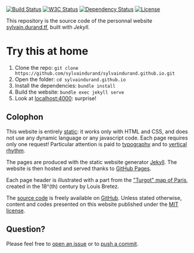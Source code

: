 [![Build Status](http://img.shields.io/travis/sylvaindurand/sylvaindurand.github.io.svg?style=flat)](https://travis-ci.org/sylvaindurand/sylvaindurand.github.io)
[![W3C Status](http://img.shields.io/badge/w3c-valid-brightgreen.svg?style=flat)](http://html5.validator.nu/?doc=http%3A%2F%2Fsylvain.durand.tf)
[![Dependency Status](http://img.shields.io/gemnasium/sylvaindurand/sylvaindurand.github.io.svg?style=flat)](https://gemnasium.com/sylvaindurand/sylvaindurand.github.io)
[![License](http://img.shields.io/:license-mit-brightgreen.svg?style=flat)](http://opensource.org/licenses/MIT)

This repository is the source code of the personnal website [sylvain.durand.tf](http://sylvain.durand.tf), built with *Jekyll*.

# Try this at home

1. Clone the repo: `git clone https://github.com/sylvaindurand/sylvaindurand.github.io.git`
2. Open the folder: `cd sylvaindurand.github.io`
3. Install the dependencies: `bundle install`
4. Build the website: `bundle exec jekyll serve`
5. Look at [localhost:4000](http://localhost:4000): surprise!

## Colophon
This website is entirely [static](https://en.wikipedia.org/wiki/Static_web_page): it works only with HTML and CSS, and does not use any dynamic language or any javascript code. Each page requires only one request! Particular attention is paid to [typography](http://webtypography.net/) and to [vertical rhythm](http://webtypography.net/2.2.2).

The pages are produced with the static website generator [Jekyll](http://jekyllrb.com/). The website is then hosted and served thanks to [GitHub Pages](https://pages.github.com/). 

Each page header is illustrated with a part from the ["Turgot" map of Paris](https://en.wikipedia.org/wiki/Turgot_map_of_Paris), created in the 18^(th) century by Louis Bretez.

The [source code](https://github.com/sylvaindurand/sylvaindurand.github.io) is freely available on [GitHub](https://github.com/sylvaindurand/sylvaindurand.github.io). Unless stated otherwise, content and codes presented on this website published under the [MIT license](http://opensource.org/licenses/MIT).

## Question?
Please feel free to [open an issue](https://github.com/sylvaindurand/sylvaindurand.github.io/issues) or to [push a commit](https://github.com/sylvaindurand/sylvaindurand.github.io/pulls).

